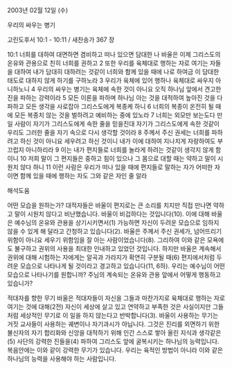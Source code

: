 2003년 02월 12일 (수)

우리의 싸우는 병기



고린도후서 10:1 - 10:11 / 새찬송가 367 장


10:1 너희를 대하여 대면하면 겸비하고 떠나 있으면 담대한 나 바울은 이제 그리스도의 온유와 관용으로 친히 너희를 권하고 
2 또한 우리를 육체대로 행하는 자로 여기는 자들을 대하여 내가 담대히 대하려는 것같이 너희와 함께 있을 때에 나로 하여금 이 담대한 태도로 대하지 않게 하기를 구하노라 
3 우리가 육체에 있어 행하나 육체대로 싸우지 아니하노니 
4 우리의 싸우는 병기는 육체에 속한 것이 아니요 오직 하나님 앞에서 견고한 진을 파하는 강력이라 
5 모든 이론을 파하며 하나님 아는 것을 대적하여 높아진 것을 다 파하고 모든 생각을 사로잡아 그리스도에게 복종케 하니 
6 너희의 복종이 온전히 될 때에 모든 복종치 않는 것을 벌하려고 예비하는 중에 있노라 
7 너희는 외모만 보는도다 만일 사람이 자기가 그리스도에게 속한 줄을 믿을진대 자기가 그리스도에게 속한 것같이 우리도 그러한 줄을 자기 속으로 다시 생각할 것이라 
8 주께서 주신 권세는 너희를 파하려고 하신 것이 아니요 세우려고 하신 것이니 내가 이에 대하여 지나치게 자랑하여도 부끄럽지 아니하리라 
9 이는 내가 편지들로 너희를 놀라게 하려는 것같이 생각지 않게 함이니 
10 저희 말이 그 편지들은 중하고 힘이 있으나 그 몸으로 대할 때는 약하고 말이 시원치 않다 하니 
11 이런 사람은 우리가 떠나 있을 때에 편지들로 말하는 자가 어떠한 자이면 함께 있을 때에 행하는 자도 그와 같은 자인 줄 알라

해석도움





어떤 모습을 원하는가? 
대적자들은 바울이 편지로는 큰 소리를 치지만 직접 만나면 약하고 말이 시원치 않다고 비난했습니다. 바울이 비겁하다는 것입니다(10). 이에 대해 바울은 예수님의 온유와 관용을 상기시키면서(1) 가능하면 자신이 두려운 모습으로 임하지 않을 수 있게 해 달라고 간청하고 있습니다(2). 바울은 주께서 주신 권세가, 넘어뜨리기 위함이 아니요 세우기 위함임을 잘 아는 사람이었습니다(8). 그리하여 이와 같은 모욕에도 불구하고 권위의 사용을 최대한 인내하고 있었던 것입니다. 하지만 바울은 계속해서 권위에 대해 시험하는 자에게는 알곡과 가라지가 확연히 구분될 때(6) 편지에서처럼 두려운 모습으로 나타나게 될 것이라고 경고하고 있습니다(11, 6하). 우리는 예수님이 어떤 모습으로 나타나기를 원합니까? 주님의 계속되는 온유와 관용 앞에서 어떻게 행동하고 있습니가? 

적대자를 향한 무기 
바울은 적대자들이 자신을 그들과 마찬가지로 육체대로 행하는 자로 여기는 것에 대해(2전) 자신이 세상에 살고 있고 연약하고 부족한 것은 사실이지만 그들처럼 세상적인 무기로 이 일을 하지 않는다고 반박합니다(3). 바울이 사용하는 무기는 거짓 교사들이 사용하는 궤변이나 자기과시가 아닙니다. 그것은 진리를 외면하기 위한 불신자의 자기 합리화와 신앙을 대적하기 위해 인간 스스로 쌓아 올린 지식과 생각같은(5) 사단의 강력한 진들을(4) 파하여 그리스도 앞에 굴복시키는 하나님의 능력입니다. 복음안에는 이와 같이 강력한 무기가 있습니다. 우리는 육적인 방법이 아니라 이와 같은 하나님의 능력을 사용해야 하는 사람입니다.